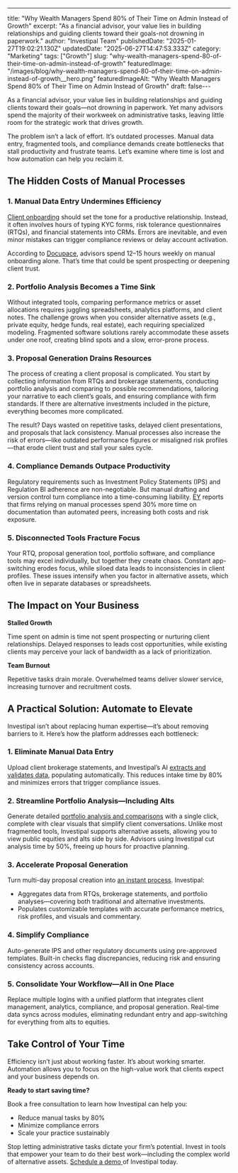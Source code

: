 ---
title: "Why Wealth Managers Spend 80% of Their Time on Admin Instead of Growth"
excerpt: "As a financial advisor, your value lies in building relationships and guiding clients toward their goals-not drowning in paperwork."
author: "Investipal Team"
publishedDate: "2025-01-27T19:02:21.130Z"
updatedDate: "2025-06-27T14:47:53.333Z"
category: "Marketing"
tags: ["Growth"]
slug: "why-wealth-managers-spend-80-of-their-time-on-admin-instead-of-growth"
featuredImage: "/images/blog/why-wealth-managers-spend-80-of-their-time-on-admin-instead-of-growth__hero.png"
featuredImageAlt: "Why Wealth Managers Spend 80% of Their Time on Admin Instead of Growth"
draft: false---
<p id="">As a financial advisor, your value lies in building relationships and guiding clients toward their goals—not drowning in paperwork. Yet many advisors spend the majority of their workweek on administrative tasks, leaving little room for the strategic work that drives growth.</p><p id="">The problem isn’t a lack of effort. It’s outdated processes. Manual data entry, fragmented tools, and compliance demands create bottlenecks that stall productivity and frustrate teams. Let’s examine where time is lost and how automation can help you reclaim it.</p><h2 id="">The Hidden Costs of Manual Processes</h2><h3 id="">1. Manual Data Entry Undermines Efficiency</h3><p id=""><a href="/features/client-acquisition">Client onboarding</a> should set the tone for a productive relationship. Instead, it often involves hours of typing KYC forms, risk tolerance questionnaires (RTQs), and financial statements into CRMs. Errors are inevitable, and even minor mistakes can trigger compliance reviews or delay account activation.</p><p id="">According to <a rel="noopener noreferrer" target="_blank" href="https://www.docupace.com/blog/optimizing-how-financial-advisors-spend-their-time/?utm_source=chatgpt.com" id="">Docupace</a>, advisors spend 12–15 hours weekly on manual onboarding alone. That’s time that could be spent prospecting or deepening client trust.</p><h3 id="">2. Portfolio Analysis Becomes a Time Sink</h3><p id="">Without integrated tools, comparing performance metrics or asset allocations requires juggling spreadsheets, analytics platforms, and client notes. The challenge grows when you consider alternative assets (e.g., private equity, hedge funds, real estate), each requiring specialized modeling. Fragmented software solutions rarely accommodate these assets under one roof, creating blind spots and a slow, error-prone process.</p><h3 id="">3. Proposal Generation Drains Resources</h3><p id="">The process of creating a client proposal is complicated. You start by collecting information from RTQs and brokerage statements, conducting portfolio analysis and comparing to possible recommendations, tailoring your narrative to each client’s goals, and ensuring compliance with firm standards. If there are alternative investments included in the picture, everything becomes more complicated.</p><p id="">The result? Days wasted on repetitive tasks, delayed client presentations, and proposals that lack consistency. Manual processes also increase the risk of errors—like outdated performance figures or misaligned risk profiles—that erode client trust and stall your sales cycle.</p><h3 id="">4. Compliance Demands Outpace Productivity</h3><p id="">Regulatory requirements such as Investment Policy Statements (IPS) and Regulation BI adherence are non-negotiable. But manual drafting and version control turn compliance into a time-consuming liability. <a rel="noopener noreferrer" target="_blank" href="https://www.ey.com/en_us/insights/wealth-asset-management/how-automation-is-transforming-compliance-in-wealth?utm_source=chatgpt.com">EY</a> reports that firms relying on manual processes spend 30% more time on documentation than automated peers, increasing both costs and risk exposure.</p><h3 id="">5. Disconnected Tools Fracture Focus</h3><p id="">Your RTQ, proposal generation tool, portfolio software, and compliance tools may excel individually, but together they create chaos. Constant app-switching erodes focus, while siloed data leads to inconsistencies in client profiles. These issues intensify when you factor in alternative assets, which often live in separate databases or spreadsheets.</p><h2 id="">The Impact on Your Business</h2><p id=""><strong id="">Stalled Growth</strong></p><p id="">Time spent on admin is time not spent prospecting or nurturing client relationships. Delayed responses to leads cost opportunities, while existing clients may perceive your lack of bandwidth as a lack of prioritization.</p><p id=""><strong id="">Team Burnout</strong></p><p id="">Repetitive tasks drain morale. Overwhelmed teams deliver slower service, increasing turnover and recruitment costs.</p><h2 id="">A Practical Solution: Automate to Elevate</h2><p id="">Investipal isn’t about replacing human expertise—it’s about removing barriers to it. Here’s how the platform addresses each bottleneck:</p><h3 id="">1. Eliminate Manual Data Entry</h3><p id="">Upload client brokerage statements, and Investipal’s AI <a href="/blog/how-to-extract-account-statement-portfolio-holdings-from-pdfs-using-ai">extracts and validates data</a>, populating automatically. This reduces intake time by 80% and minimizes errors that trigger compliance issues.</p><h3 id="">2. Streamline Portfolio Analysis—Including Alts</h3><p id="">Generate detailed <a href="/blog/automating-comparative-portfolio-analyses-for-financial-advisors-save-time-and-optimize-client-portfolios">portfolio analysis and comparisons</a> with a single click, complete with clear visuals that simplify client conversations. Unlike most fragmented tools, Investipal supports alternative assets, allowing you to view public equities and alts side by side. Advisors using Investipal cut analysis time by 50%, freeing up hours for proactive planning.</p><h3 id="">3. Accelerate Proposal Generation</h3><p id="">Turn multi-day proposal creation into <a href="/blog/how-to-automate-proposal-generation-and-shorten-sales-cycles-for-financial-advisors">an instant process</a>. Investipal:</p><ul id=""><li id="">Aggregates data from RTQs, brokerage statements, and portfolio analyses—covering both traditional and alternative investments.</li><li id="">Populates customizable templates with accurate performance metrics, risk profiles, and visuals and commentary.</li></ul><h3 id="">4. Simplify Compliance</h3><p id="">Auto-generate IPS and other regulatory documents using pre-approved templates. Built-in checks flag discrepancies, reducing risk and ensuring consistency across accounts.</p><h3 id="">5. Consolidate Your Workflow—All in One Place</h3><p id="">Replace multiple logins with a unified platform that integrates client management, analytics, compliance, and proposal generation. Real-time data syncs across modules, eliminating redundant entry and app-switching for everything from alts to equities.</p><h2 id="">Take Control of Your Time</h2><p id="">Efficiency isn’t just about working faster. It’s about working smarter. Automation allows you to focus on the high-value work that clients expect and your business depends on.</p><p id=""><strong id="">Ready to start saving time?</strong></p><p id="">Book a free consultation to learn how Investipal can help you:</p><ul id=""><li id="">Reduce manual tasks by 80%</li><li id="">Minimize compliance errors</li><li id="">Scale your practice sustainably</li></ul><p id="">Stop letting administrative tasks dictate your firm’s potential. Invest in tools that empower your team to do their best work—including the complex world of alternative assets. <a href="/book-a-demo">Schedule a demo </a>of Investipal today.</p>